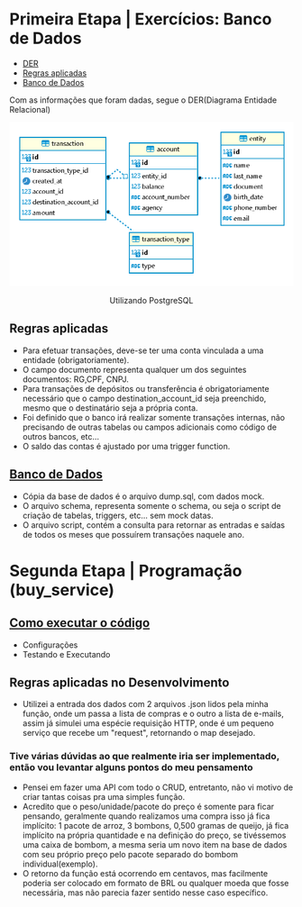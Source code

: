 # Primeira Etapa | Exercícios: Banco de Dados

<!--ts-->

- [DER](#DER)
- [Regras aplicadas](#regras-aplicadas)
- [Banco de Dados](#banco-de-dados)
<!--te-->

Com as informações que foram dadas, segue o DER(Diagrama Entidade Relacional)

<img id="DER" src="./Primeira Etapa - Banco de Dados\Diagrama.png" alt="" />
<p align="center">
    Utilizando PostgreSQL
</p>

## Regras aplicadas

- Para efetuar transações, deve-se ter uma conta vinculada a uma entidade (obrigatoriamente).
- O campo documento representa qualquer um dos seguintes documentos: RG,CPF, CNPJ.
- Para transações de depósitos ou transferência é obrigatoriamente necessário que o campo destination_account_id seja preenchido, mesmo que o destinatário seja a própria conta.
- Foi definido que o banco irá realizar somente transações internas, não precisando de outras tabelas ou campos adicionais como código de outros bancos, etc…
- O saldo das contas é ajustado por uma trigger function.

## <a id="banco-de-dados" href="./Primeira Etapa - Banco de Dados\">Banco de Dados</a>

- Cópia da base de dados é o arquivo dump.sql, com dados mock.
- O arquivo schema, representa somente o schema, ou seja o script de criação de tabelas, triggers, etc... sem mock datas.
- O arquivo script, contém a consulta para retornar as entradas e saídas
  de todos os meses que possuírem transações naquele ano.

# Segunda Etapa | Programação (buy_service)

## <a id="banco-de-dados" href="./tree/main/buy_service">Como executar o código</a>

- Configurações
- Testando e Executando

## Regras aplicadas no Desenvolvimento

- Utilizei a entrada dos dados com 2 arquivos .json lidos pela minha função, onde
  um passa a lista de compras e o outro a lista de e-mails, assim já simulei uma espécie requisição HTTP, onde é um pequeno serviço que recebe um "request", retornando o map desejado.

### Tive várias dúvidas ao que realmente iria ser implementado, então vou levantar alguns pontos do meu pensamento

- Pensei em fazer uma API com todo o CRUD, entretanto, não vi motivo de criar tantas coisas pra uma simples função.
- Acredito que o peso/unidade/pacote do preço é somente para ficar pensando, geralmente quando realizamos uma compra isso já fica implícito: 1 pacote de arroz, 3 bombons, 0,500 gramas de queijo, já fica implícito na própria quantidade e na definição do preço, se tivéssemos uma caixa de bombom, a mesma seria um novo item na base de dados com seu próprio preço pelo pacote separado do bombom individual(exemplo).
- O retorno da função está ocorrendo em centavos, mas facilmente poderia ser colocado em formato de BRL ou qualquer moeda que fosse necessária, mas não parecia fazer sentido nesse caso específico.
